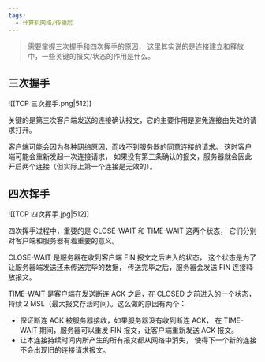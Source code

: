 ```yaml
---
tags:
  - 计算机网络/传输层
---
```

> 需要掌握三次握手和四次挥手的原因，
> 这里其实说的是连接建立和释放中，一些关键的报文/状态的作用是什么。

## 三次握手

![[TCP 三次握手.png|512]]

关键的是第三次客户端发送的连接确认报文，它的主要作用是避免连接由失效的请求打开。

客户端可能会因为各种网络原因，而收不到服务器的同意连接的请求。
这时客户端可能会重新发起一次连接请求，
如果没有第三条确认的报文，服务器就会因此开启两个连接（但实际上第一个连接是无效的）。

## 四次挥手

![[TCP 四次挥手.jpg|512]]

四次挥手过程中，重要的是 CLOSE-WAIT 和 TIME-WAIT 这两个状态，
它们分别对客户端和服务器有着重要的意义。

CLOSE-WAIT 是服务器在收到客户端 FIN 报文之后进入的状态，
这个状态是为了让服务器端发送还未传送完毕的数据，
传送完毕之后，服务器会发送 FIN 连接释放报文。

TIME-WAIT 是客户端在发送断连 ACK 之后，在 CLOSED 之前进入的一个状态，
持续 2 MSL（最大报文存活时间）。这么做的原因有两个：

- 保证断连 ACK 被服务器接收，如果服务器没有收到断连 ACK，
  在 TIME-WAIT 期间，服务器可以重发 FIN 报文，让客户端重新发送 ACK 报文。
- 让本连接持续时间内所产生的所有报文都从网络中消失，
  使得下一个新的连接不会出现旧的连接请求报文。
